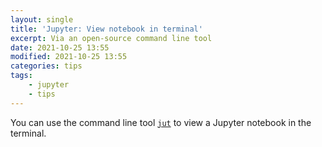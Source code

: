 ```yaml
---
layout: single
title: 'Jupyter: View notebook in terminal'
excerpt: Via an open-source command line tool
date: 2021-10-25 13:55
modified: 2021-10-25 13:55
categories: tips
tags:
    - jupyter
    - tips
---
```


You can use the command line tool
[`jut`](https://github.com/kracekumar/jut) to view a Jupyter notebook
in the terminal.
